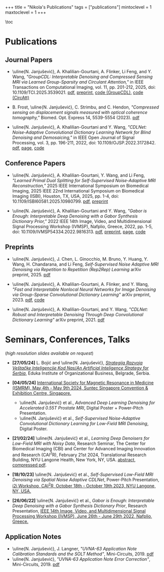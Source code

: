 +++
title = "Nikola's Publications"
tags = ["publications"]
mintoclevel = 1
maxtoclevel = 1
+++

\toc

# Publications

## Journal Papers
* \uline{N. Janjušević}, A. Khalilian-Gourtani, A. Flinker, Li Feng, and Y. Wang, *"GroupCDL: Interpretable Denoising and Compressed Sensing MRI via Learned Group-Sparsity and Circulant Attention,"* in IEEE Transactions on Computational Imaging, vol. 11, pp. 201-212, 2025, doi: 10.1109/TCI.2025.3539021. [pdf](https://ieeexplore.ieee.org/document/10874214), [preprint](https://arxiv.org/abs/2407.18967), [code (GroupCDL)](https://github.com/nikopj/GroupCDL), [code (CircAtt)](https://github.com/nikopj/CirculantAttention.jl)

* B. Frost, \uline{N. Janjušević}, C. Strimbu, and C. Hendon, *"Compressed sensing on displacement signals measured with optical coherence tomography,"* Biomed. Opt. Express 14, 5539-5554 (2023). [pdf](https://opg.optica.org/boe/fulltext.cfm?uri=boe-14-11-5539&id=540503)

* \uline{N. Janjušević}, A. Khalilian-Gourtani and Y. Wang, *"CDLNet: Noise-Adaptive Convolutional Dictionary Learning Network for Blind Denoising and Demosaicing,"* in IEEE Open Journal of Signal Processing, vol. 3, pp. 196-211, 2022, doi: 10.1109/OJSP.2022.3172842. [pdf](https://ieeexplore.ieee.org/document/9769957), [page](/projects/dcdl), [code](https://github.com/nikopj/CDLNet-OJSP)

## Conference Papers
* \uline{N. Janjušević}, A. Khalilian-Gourtani, Y. Wang, and Li Feng, *"Learned Primal Dual Splitting for Self-Supervised Noise-Adaptive MRI Reconstruction,"* 2025 IEEE International Symposium on Biomedical Imaging, 2025 IEEE 22nd International Symposium on Biomedical Imaging (ISBI), Houston, TX, USA, 2025, pp. 1-4, doi: 10.1109/ISBI60581.2025.10980799. [pdf](https://ieeexplore.ieee.org/document/10980799), [preprint](https://arxiv.org/abs/2504.15390)

* \uline{N. Janjušević}, A. Khalilian-Gourtani and Y. Wang, *"Gabor is Enough: Interpretable Deep Denoising with a Gabor Synthesis Dictionary Prior,"* 2022 IEEE 14th Image, Video, and Multidimensional Signal Processing Workshop (IVMSP), Nafplio, Greece, 2022, pp. 1-5, doi: 10.1109/IVMSP54334.2022.9816313. [pdf](https://ieeexplore.ieee.org/document/9816313), [preprint](https://arxiv.org/abs/2204.11146), [page](/projects/dcdl/#gabor_is_enough), [code](https://github.com/nikopj/CDLNet-OJSP)

## Preprints
* \uline{N. Janjušević}, J. Chen, L. Ginocchio, M. Bruno, Y. Huang, Y. Wang, H. Chandarana, and Li Feng, *Self-Supervised Noise Adaptive MRI Denoising via Repetition to Repetition (Rep2Rep) Learning* arXiv preprint, 2025. [pdf](https://arxiv.org/abs/2504.17698)

* \uline{N. Janjušević}, A. Khalilian-Gourtani, A. Flinker, and Y. Wang, *"Fast and Interpretable Nonlocal Neural Networks for Image Denoising via Group-Sparse Convolutional Dictionary Learning"* arXiv preprint, 2023. [pdf](https://arxiv.org/abs/2306.01950), [code](https://github.com/nikopj/GroupCDL-TIP)

* \uline{N. Janjušević}, A. Khalilian-Gourtani, and Y. Wang, *"CDLNet: Robust and Interpretable Denoising Through Deep Convolutional Dictionary Learning"* arXiv preprint, 2021. [pdf](https://arxiv.org/abs/2103.04779)

# Seminars, Conferences, Talks
(*high resolution slides available on request*)

* **[27/05/24]** L. Bojić and \uline{N. Janjušević}, [*Strategija Razvoja Veštačke Inteligencije Kod Nas*/*An Artificial Inteligence Strategy for Serbia*](https://www.vos.edu.rs/strategija-razvoja-vestacke-inteligencije-vest28-05-2024/), Eduka Institute of Organizational Business, Belgrade, Serbia.

* **[04/05/24]**  [International Society for Magnetic Resonance in Medicine (ISMRM), May 4th - May 9th 2024, Suntec Singapore Convention & Exhibition Centre, Singapore.](https://www.ismrm.org/24m/)
    - \uline{N. Janjušević} et al., *Advanced Deep Learning Denoising for Accelerated 0.55T Prostate MRI*, Digital Poster + Power-Pitch Presentation.
    - \uline{N. Janjušević} et al., *Self-Supervised Noise-Adaptive Convolutional Dictionary Learning for Low-Field MRI Denoising*, Digital Poster.

* **[21/02/24]** \uline{N. Janjušević} et al., *Learning Deep Denoisers for Low-Field MRI with Noisy Data*, Research Seminar, The Center for Biomedical Imaging (CBI) and Center for Advanced Imaging Innovation and Research (CAI$^2$R), February 21st 2024, Translational Research Building, NYU Langone Health, New York, NY, USA. [abstract](/assets/seminar/CBI_022124_abs.txt), [compressed pdf](/assets/seminar/CBI_022124_slides.pdf).

* **[18/10/23]** \uline{N. Janjušević} et al., *Self-Supervised Low-Field MRI Denoising via Spatial Noise Adaptive CDLNet*, Power-Pitch Presentation, [i2i Workshop, CAI$^2$R, October 18th - October 19th 2023, NYU Langone, NY, USA.](https://cai2r.net/training/i2i-workshop/i2i-2023/)

* **[26/06/22]** \uline{N. Janjušević} et al., *Gabor is Enough: Interpretable Deep Denoising with a Gabor Synthesis Dictionary Prior*, Research Presentation,
    [IEEE 14th Image, Video, and Multidimensional Signal Processing Workshop (IVMSP), June 26th - June 29th 2022, Nafplio, Greece.](https://2022.ivmsp.org/)

## Application Notes
* \uline{N. Janjušević}, J. Langner, *"UVNA-63 Application Note Calibration Standards and the SOLT Method"*, Mini-Circuits, 2019. [pdf](https://www.minicircuits.com/app/AN49-017.pdf)
* \uline{N. Janjušević}, *"UVNA-63 Application Note Error Correction"*, Mini-Circuits, 2019. [pdf](https://www.minicircuits.com/app/AN49-016.pdf)


